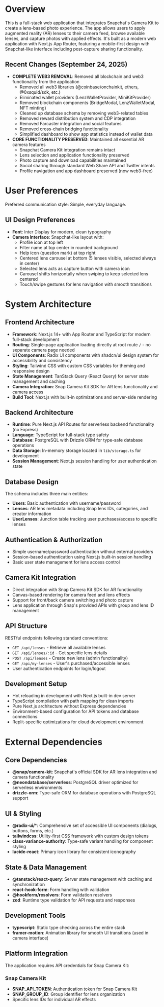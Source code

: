 # Overview

This is a full-stack web application that integrates Snapchat's Camera Kit to create a lens-based photo experience. The app allows users to apply augmented reality (AR) lenses to their camera feed, browse available lenses, and capture photos with applied effects. It's built as a modern web application with Next.js App Router, featuring a mobile-first design with Snapchat-like interface including post-capture sharing functionality.

## Recent Changes (September 24, 2025)
- **COMPLETE WEB3 REMOVAL**: Removed all blockchain and web3 functionality from the application
  - Removed all web3 libraries (@coinbase/onchainkit, ethers, @0xsquid/sdk, etc.)
  - Eliminated wallet providers (LenzWalletProvider, MiniKitProvider)
  - Removed blockchain components (BridgeModal, LenzWalletModal, NFT minting)
  - Cleaned up database schema by removing web3-related tables
  - Removed reward distribution system and CDP integration
  - Removed Farcaster integration and social features
  - Removed cross-chain bridging functionality
  - Simplified dashboard to show app statistics instead of wallet data
- **CORE FUNCTIONALITY PRESERVED**: Maintained all essential AR camera features
  - Snapchat Camera Kit integration remains intact
  - Lens selection and application functionality preserved
  - Photo capture and download capabilities maintained
  - Social sharing through standard Web Share API and Twitter intents
  - Profile navigation and app dashboard preserved (now web3-free)

# User Preferences

Preferred communication style: Simple, everyday language.

## UI Design Preferences
- **Font**: Inter Display for modern, clean typography
- **Camera Interface**: Snapchat-like layout with:
  - Profile icon at top left
  - Filter name at top center in rounded background
  - Help icon (question mark) at top right
  - Centered lens carousel at bottom (5 lenses visible, selected always in center)
  - Selected lens acts as capture button with camera icon
  - Carousel shifts horizontally when swiping to keep selected lens centered
  - Touch/swipe gestures for lens navigation with smooth transitions

# System Architecture

## Frontend Architecture
- **Framework**: Next.js 14+ with App Router and TypeScript for modern full-stack development
- **Routing**: Single-page application loading directly at root route `/` - no separate camera page needed
- **UI Components**: Radix UI components with shadcn/ui design system for accessibility and consistency
- **Styling**: Tailwind CSS with custom CSS variables for theming and responsive design
- **State Management**: TanStack Query (React Query) for server state management and caching
- **Camera Integration**: Snap Camera Kit SDK for AR lens functionality and camera access
- **Build Tool**: Next.js with built-in optimizations and server-side rendering

## Backend Architecture
- **Runtime**: Pure Next.js API Routes for serverless backend functionality (no Express)
- **Language**: TypeScript for full-stack type safety
- **Database**: PostgreSQL with Drizzle ORM for type-safe database operations
- **Data Storage**: In-memory storage located in `lib/storage.ts` for development
- **Session Management**: Next.js session handling for user authentication state

## Database Design
The schema includes three main entities:
- **Users**: Basic authentication with username/password
- **Lenses**: AR lens metadata including Snap lens IDs, categories, and creator information
- **UserLenses**: Junction table tracking user purchases/access to specific lenses

## Authentication & Authorization
- Simple username/password authentication without external providers
- Session-based authentication using Next.js built-in session handling
- Basic user state management for lens access control

## Camera Kit Integration
- Direct integration with Snap Camera Kit SDK for AR functionality
- Canvas-based rendering for camera feed and lens effects
- Support for front/back camera switching and photo capture
- Lens application through Snap's provided APIs with group and lens ID management

## API Structure
RESTful endpoints following standard conventions:
- `GET /api/lenses` - Retrieve all available lenses
- `GET /api/lenses/:id` - Get specific lens details
- `POST /api/lenses` - Create new lens (admin functionality)
- `GET /api/my-lenses` - User's purchased/accessible lenses
- User authentication endpoints for login/logout

## Development Setup
- Hot reloading in development with Next.js built-in dev server
- TypeScript compilation with path mapping for clean imports
- Pure Next.js architecture without Express dependencies
- Environment-based configuration for API tokens and database connections
- Replit-specific optimizations for cloud development environment

# External Dependencies

## Core Dependencies
- **@snap/camera-kit**: Snapchat's official SDK for AR lens integration and camera functionality
- **@neondatabase/serverless**: PostgreSQL driver optimized for serverless environments
- **drizzle-orm**: Type-safe ORM for database operations with PostgreSQL support

## UI & Styling
- **@radix-ui/***: Comprehensive set of accessible UI components (dialogs, buttons, forms, etc.)
- **tailwindcss**: Utility-first CSS framework with custom design tokens
- **class-variance-authority**: Type-safe variant handling for component styling
- **lucide-react**: Primary icon library for consistent iconography

## State & Data Management
- **@tanstack/react-query**: Server state management with caching and synchronization
- **react-hook-form**: Form handling with validation
- **@hookform/resolvers**: Form validation resolvers
- **zod**: Runtime type validation for API requests and responses

## Development Tools
- **typescript**: Static type checking across the entire stack
- **framer-motion**: Animation library for smooth UI transitions (used in camera interface)

## Platform Integration
The application requires API credentials for Snap Camera Kit:

### Snap Camera Kit
- **SNAP_API_TOKEN**: Authentication token for Snap Camera Kit
- **SNAP_GROUP_ID**: Group identifier for lens organization
- Specific lens IDs for individual AR effects